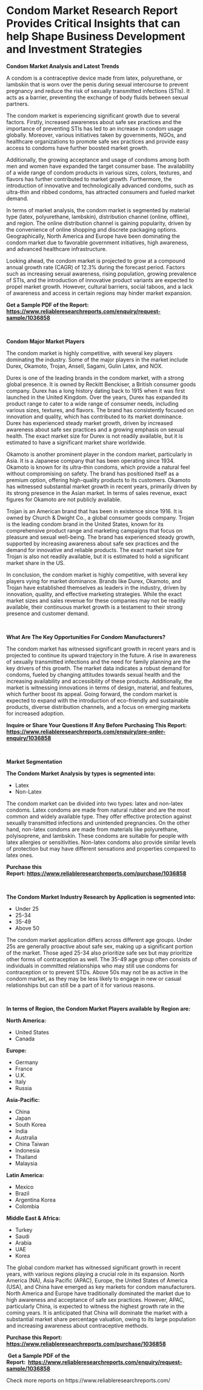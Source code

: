 <p><h1>Condom Market Research Report Provides Critical Insights that can help Shape Business Development and Investment Strategies</h1></p><p><strong>Condom Market Analysis and Latest Trends</strong></p>
<p><p>A condom is a contraceptive device made from latex, polyurethane, or lambskin that is worn over the penis during sexual intercourse to prevent pregnancy and reduce the risk of sexually transmitted infections (STIs). It acts as a barrier, preventing the exchange of body fluids between sexual partners.</p><p>The condom market is experiencing significant growth due to several factors. Firstly, increased awareness about safe sex practices and the importance of preventing STIs has led to an increase in condom usage globally. Moreover, various initiatives taken by governments, NGOs, and healthcare organizations to promote safe sex practices and provide easy access to condoms have further boosted market growth.</p><p>Additionally, the growing acceptance and usage of condoms among both men and women have expanded the target consumer base. The availability of a wide range of condom products in various sizes, colors, textures, and flavors has further contributed to market growth. Furthermore, the introduction of innovative and technologically advanced condoms, such as ultra-thin and ribbed condoms, has attracted consumers and fueled market demand.</p><p>In terms of market analysis, the condom market is segmented by material type (latex, polyurethane, lambskin), distribution channel (online, offline), and region. The online distribution channel is gaining popularity, driven by the convenience of online shopping and discrete packaging options. Geographically, North America and Europe have been dominating the condom market due to favorable government initiatives, high awareness, and advanced healthcare infrastructure.</p><p>Looking ahead, the condom market is projected to grow at a compound annual growth rate (CAGR) of 12.3% during the forecast period. Factors such as increasing sexual awareness, rising population, growing prevalence of STIs, and the introduction of innovative product variants are expected to propel market growth. However, cultural barriers, social taboos, and a lack of awareness and access in certain regions may hinder market expansion.</p></p>
<p><strong>Get a Sample PDF of the Report:&nbsp; <a href="https://www.reliableresearchreports.com/enquiry/request-sample/1036858">https://www.reliableresearchreports.com/enquiry/request-sample/1036858</a></strong></p>
<p>&nbsp;</p>
<p><strong>Condom Major Market Players</strong></p>
<p><p>The condom market is highly competitive, with several key players dominating the industry. Some of the major players in the market include Durex, Okamoto, Trojan, Ansell, Sagami, Gulin Latex, and NOX.</p><p>Durex is one of the leading brands in the condom market, with a strong global presence. It is owned by Reckitt Benckiser, a British consumer goods company. Durex has a long history dating back to 1915 when it was first launched in the United Kingdom. Over the years, Durex has expanded its product range to cater to a wide range of consumer needs, including various sizes, textures, and flavors. The brand has consistently focused on innovation and quality, which has contributed to its market dominance. Durex has experienced steady market growth, driven by increased awareness about safe sex practices and a growing emphasis on sexual health. The exact market size for Durex is not readily available, but it is estimated to have a significant market share worldwide.</p><p>Okamoto is another prominent player in the condom market, particularly in Asia. It is a Japanese company that has been operating since 1934. Okamoto is known for its ultra-thin condoms, which provide a natural feel without compromising on safety. The brand has positioned itself as a premium option, offering high-quality products to its customers. Okamoto has witnessed substantial market growth in recent years, primarily driven by its strong presence in the Asian market. In terms of sales revenue, exact figures for Okamoto are not publicly available.</p><p>Trojan is an American brand that has been in existence since 1916. It is owned by Church & Dwight Co., a global consumer goods company. Trojan is the leading condom brand in the United States, known for its comprehensive product range and marketing campaigns that focus on pleasure and sexual well-being. The brand has experienced steady growth, supported by increasing awareness about safe sex practices and the demand for innovative and reliable products. The exact market size for Trojan is also not readily available, but it is estimated to hold a significant market share in the US.</p><p>In conclusion, the condom market is highly competitive, with several key players vying for market dominance. Brands like Durex, Okamoto, and Trojan have established themselves as leaders in the industry, driven by innovation, quality, and effective marketing strategies. While the exact market sizes and sales revenue for these companies may not be readily available, their continuous market growth is a testament to their strong presence and customer demand.</p></p>
<p>&nbsp;</p>
<p><strong>What Are The Key Opportunities For Condom Manufacturers?</strong></p>
<p><p>The condom market has witnessed significant growth in recent years and is projected to continue its upward trajectory in the future. A rise in awareness of sexually transmitted infections and the need for family planning are the key drivers of this growth. The market data indicates a robust demand for condoms, fueled by changing attitudes towards sexual health and the increasing availability and accessibility of these products. Additionally, the market is witnessing innovations in terms of design, material, and features, which further boost its appeal. Going forward, the condom market is expected to expand with the introduction of eco-friendly and sustainable products, diverse distribution channels, and a focus on emerging markets for increased adoption.</p></p>
<p><strong>Inquire or Share Your Questions If Any Before Purchasing This Report: <a href="https://www.reliableresearchreports.com/enquiry/pre-order-enquiry/1036858">https://www.reliableresearchreports.com/enquiry/pre-order-enquiry/1036858</a></strong></p>
<p>&nbsp;</p>
<p><strong>Market Segmentation</strong></p>
<p><strong>The Condom Market Analysis by types is segmented into:</strong></p>
<p><ul><li>Latex</li><li>Non-Latex</li></ul></p>
<p><p>The condom market can be divided into two types: latex and non-latex condoms. Latex condoms are made from natural rubber and are the most common and widely available type. They offer effective protection against sexually transmitted infections and unintended pregnancies. On the other hand, non-latex condoms are made from materials like polyurethane, polyisoprene, and lambskin. These condoms are suitable for people with latex allergies or sensitivities. Non-latex condoms also provide similar levels of protection but may have different sensations and properties compared to latex ones.</p></p>
<p><strong>Purchase this Report:&nbsp;<a href="https://www.reliableresearchreports.com/purchase/1036858">https://www.reliableresearchreports.com/purchase/1036858</a></strong></p>
<p>&nbsp;</p>
<p><strong>The Condom Market Industry Research by Application is segmented into:</strong></p>
<p><ul><li>Under 25</li><li>25-34</li><li>35-49</li><li>Above 50</li></ul></p>
<p><p>The condom market application differs across different age groups. Under 25s are generally proactive about safe sex, making up a significant portion of the market. Those aged 25-34 also prioritize safe sex but may prioritize other forms of contraception as well. The 35-49 age group often consists of individuals in committed relationships who may still use condoms for contraception or to prevent STDs. Above 50s may not be as active in the condom market, as they may be less likely to engage in new or casual relationships but can still be a part of it for various reasons.</p></p>
<p>&nbsp;</p>
<p><strong>In terms of Region, the Condom Market Players available by Region are:</strong></p>
<p>
    <p> <strong> North America: </strong>
        <ul>
            <li>United States</li>
            <li>Canada</li>
        </ul>
        </p> 
    <p> <strong> Europe: </strong>
        <ul>
            <li>Germany</li>
            <li>France</li>
            <li>U.K.</li>
            <li>Italy</li>
            <li>Russia</li>
        </ul>
        </p> 
    <p> <strong> Asia-Pacific: </strong>
        <ul>
            <li>China</li>
            <li>Japan</li>
            <li>South Korea</li>
            <li>India</li>
            <li>Australia</li>
            <li>China Taiwan</li>
            <li>Indonesia</li>
            <li>Thailand</li>
            <li>Malaysia</li>
        </ul>
        </p> 
    <p> <strong> Latin America: </strong>
        <ul>
            <li>Mexico</li>
            <li>Brazil</li>
            <li>Argentina Korea</li>
            <li>Colombia</li>
        </ul>
        </p> 
    <p> <strong> Middle East & Africa: </strong>
        <ul>
            <li>Turkey</li>
            <li>Saudi</li>
            <li>Arabia</li>
            <li>UAE</li>
            <li>Korea</li>
        </ul>
    </p>
    </p>
<p><p>The global condom market has witnessed significant growth in recent years, with various regions playing a crucial role in its expansion. North America (NA), Asia Pacific (APAC), Europe, the United States of America (USA), and China have emerged as key markets for condom manufacturers. North America and Europe have traditionally dominated the market due to high awareness and acceptance of safe sex practices. However, APAC, particularly China, is expected to witness the highest growth rate in the coming years. It is anticipated that China will dominate the market with a substantial market share percentage valuation, owing to its large population and increasing awareness about contraceptive methods.</p></p>
<p><strong>Purchase this Report: <a href="https://www.reliableresearchreports.com/purchase/1036858">https://www.reliableresearchreports.com/purchase/1036858</a></strong></p>
<p>&nbsp;<strong>Get a Sample PDF of the Report:&nbsp;&nbsp;<a href="https://www.reliableresearchreports.com/enquiry/request-sample/1036858">https://www.reliableresearchreports.com/enquiry/request-sample/1036858</a></strong></p>
<p><strong></strong></p>
<p>Check more reports on https://www.reliableresearchreports.com/</p>